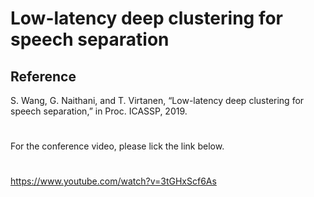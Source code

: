 # Low-latency deep clustering for speech separation
## Reference 
S. Wang, G. Naithani, and T. Virtanen, “Low-latency deep clustering for speech separation,” in Proc. ICASSP, 2019.
#
For the conference video, please lick the link below.
#
https://www.youtube.com/watch?v=3tGHxScf6As
